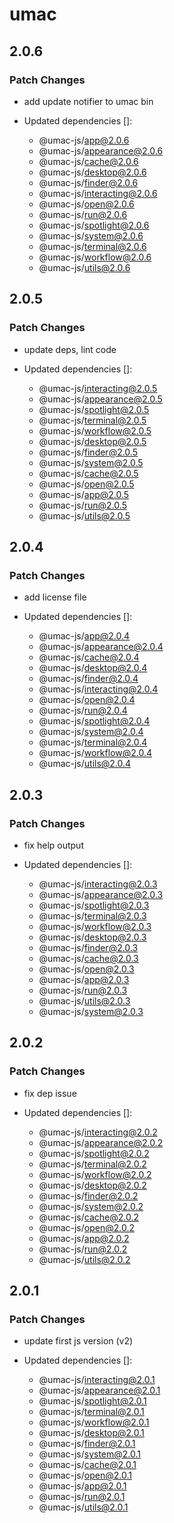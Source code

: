 # umac

## 2.0.6

### Patch Changes

- add update notifier to umac bin

- Updated dependencies []:
  - @umac-js/app@2.0.6
  - @umac-js/appearance@2.0.6
  - @umac-js/cache@2.0.6
  - @umac-js/desktop@2.0.6
  - @umac-js/finder@2.0.6
  - @umac-js/interacting@2.0.6
  - @umac-js/open@2.0.6
  - @umac-js/run@2.0.6
  - @umac-js/spotlight@2.0.6
  - @umac-js/system@2.0.6
  - @umac-js/terminal@2.0.6
  - @umac-js/workflow@2.0.6
  - @umac-js/utils@2.0.6

## 2.0.5

### Patch Changes

- update deps, lint code

- Updated dependencies []:
  - @umac-js/interacting@2.0.5
  - @umac-js/appearance@2.0.5
  - @umac-js/spotlight@2.0.5
  - @umac-js/terminal@2.0.5
  - @umac-js/workflow@2.0.5
  - @umac-js/desktop@2.0.5
  - @umac-js/finder@2.0.5
  - @umac-js/system@2.0.5
  - @umac-js/cache@2.0.5
  - @umac-js/open@2.0.5
  - @umac-js/app@2.0.5
  - @umac-js/run@2.0.5
  - @umac-js/utils@2.0.5

## 2.0.4

### Patch Changes

- add license file

- Updated dependencies []:
  - @umac-js/app@2.0.4
  - @umac-js/appearance@2.0.4
  - @umac-js/cache@2.0.4
  - @umac-js/desktop@2.0.4
  - @umac-js/finder@2.0.4
  - @umac-js/interacting@2.0.4
  - @umac-js/open@2.0.4
  - @umac-js/run@2.0.4
  - @umac-js/spotlight@2.0.4
  - @umac-js/system@2.0.4
  - @umac-js/terminal@2.0.4
  - @umac-js/workflow@2.0.4
  - @umac-js/utils@2.0.4

## 2.0.3

### Patch Changes

- fix help output

- Updated dependencies []:
  - @umac-js/interacting@2.0.3
  - @umac-js/appearance@2.0.3
  - @umac-js/spotlight@2.0.3
  - @umac-js/terminal@2.0.3
  - @umac-js/workflow@2.0.3
  - @umac-js/desktop@2.0.3
  - @umac-js/finder@2.0.3
  - @umac-js/cache@2.0.3
  - @umac-js/open@2.0.3
  - @umac-js/app@2.0.3
  - @umac-js/run@2.0.3
  - @umac-js/utils@2.0.3
  - @umac-js/system@2.0.3

## 2.0.2

### Patch Changes

- fix dep issue

- Updated dependencies []:
  - @umac-js/interacting@2.0.2
  - @umac-js/appearance@2.0.2
  - @umac-js/spotlight@2.0.2
  - @umac-js/terminal@2.0.2
  - @umac-js/workflow@2.0.2
  - @umac-js/desktop@2.0.2
  - @umac-js/finder@2.0.2
  - @umac-js/system@2.0.2
  - @umac-js/cache@2.0.2
  - @umac-js/open@2.0.2
  - @umac-js/app@2.0.2
  - @umac-js/run@2.0.2
  - @umac-js/utils@2.0.2

## 2.0.1

### Patch Changes

- update first js version (v2)

- Updated dependencies []:
  - @umac-js/interacting@2.0.1
  - @umac-js/appearance@2.0.1
  - @umac-js/spotlight@2.0.1
  - @umac-js/terminal@2.0.1
  - @umac-js/workflow@2.0.1
  - @umac-js/desktop@2.0.1
  - @umac-js/finder@2.0.1
  - @umac-js/system@2.0.1
  - @umac-js/cache@2.0.1
  - @umac-js/open@2.0.1
  - @umac-js/app@2.0.1
  - @umac-js/run@2.0.1
  - @umac-js/utils@2.0.1
